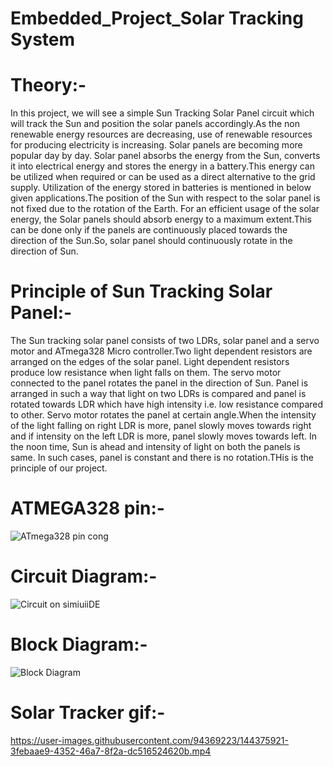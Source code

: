 # Embedded_Project_Solar Tracking System
# Theory:-
In this project, we will see a simple Sun Tracking Solar Panel circuit which will track the Sun and position the solar panels accordingly.As the non renewable energy resources are decreasing, use of renewable resources for producing electricity is increasing. Solar panels are becoming more popular day by day. Solar panel absorbs the energy from the Sun, converts it into electrical energy and stores the energy in a battery.This energy can be utilized when required or can be used as a direct alternative to the grid supply. Utilization of the energy stored in batteries is mentioned in below given applications.The position of the Sun with respect to the solar panel is not fixed due to the rotation of the Earth. For an efficient usage of the solar energy, the Solar panels should absorb energy to a maximum extent.This can be done only if the panels are continuously placed towards the direction of the Sun.So, solar panel should continuously rotate in the direction of Sun.
# Principle of Sun Tracking Solar Panel:-
The Sun tracking solar panel consists of two LDRs, solar panel and a servo motor and ATmega328 Micro controller.Two light dependent resistors are arranged on the edges of the solar panel. Light dependent resistors produce low resistance when light falls on them. The servo motor connected to the panel rotates the panel in the direction of Sun. Panel is arranged in such a way that light on two LDRs is compared and panel is rotated towards LDR which have high intensity i.e. low resistance compared to other. Servo motor rotates the panel at certain angle.When the intensity of the light falling on right LDR is more, panel slowly moves towards right and if intensity on the left LDR is more, panel slowly moves towards left. In the noon time, Sun is ahead and intensity of light on both the panels is same. In such cases, panel is constant and there is no rotation.THis is the principle of our project.
# ATMEGA328 pin:-
![ATmega328 pin cong](https://user-images.githubusercontent.com/94369223/144374658-95244c49-f461-4808-82f2-91f67de7d697.jpg)
# Circuit Diagram:-
![Circuit on simiuiiDE](https://user-images.githubusercontent.com/94369223/144374712-e041bfbf-6e1b-4a76-bd96-6d5381bd8d89.jpg)
# Block Diagram:-
![Block Diagram](https://user-images.githubusercontent.com/94369223/144375111-e53e8d1a-5104-4431-a588-cb1bfac112eb.jpg)
# Solar Tracker gif:-
https://user-images.githubusercontent.com/94369223/144375921-3febaae9-4352-46a7-8f2a-dc516524620b.mp4
